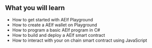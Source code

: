 ## What you will learn

- How to get started with AElf Playground
- How to create a AElf wallet on Playground
- How to program a basic AElf program in C#
- How to build and deploy a AElf smart contract
- How to interact with your on chain smart contract using JavaScript
